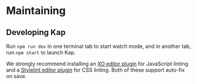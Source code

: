 # Maintaining

## Developing Kap

Run `npm run dev` in one terminal tab to start watch mode, and in another tab, run `npm start` to launch Kap.

We strongly recommend installing an [XO editor plugin](https://github.com/sindresorhus/xo#editor-plugins) for JavaScript linting and a [Stylelint editor plugin](https://github.com/stylelint/stylelint/blob/master/docs/user-guide/complementary-tools.md#editor-plugins) for CSS linting. Both of these support auto-fix on save.
